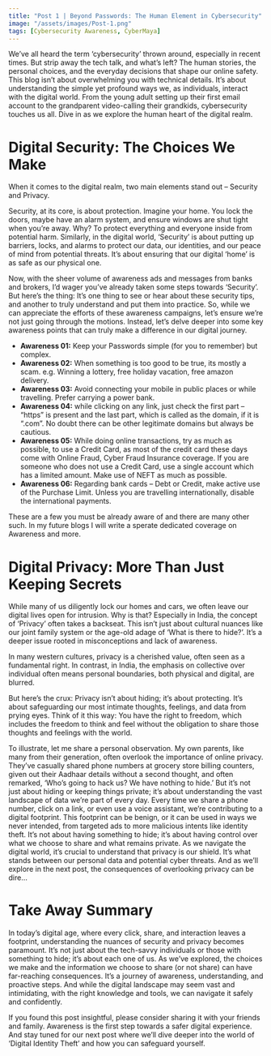 ```yaml
---
title: "Post 1 | Beyond Passwords: The Human Element in Cybersecurity"
image: "/assets/images/Post-1.png"
tags: [Cybersecurity Awareness, CyberMaya]
---
```


We’ve all heard the term ‘cybersecurity’ thrown around, especially in recent times. But strip away the tech talk, and what’s left? The human stories, the personal choices, and the everyday decisions that shape our online safety. This blog isn’t about overwhelming you with technical details. It’s about understanding the simple yet profound ways we, as individuals, interact with the digital world. From the young adult setting up their first email account to the grandparent video-calling their grandkids, cybersecurity touches us all. Dive in as we explore the human heart of the digital realm.

# Digital Security: The Choices We Make

When it comes to the digital realm, two main elements stand out – Security and Privacy.

Security, at its core, is about protection. Imagine your home. You lock the doors, maybe have an alarm system, and ensure windows are shut tight when you’re away. Why? To protect everything and everyone inside from potential harm. Similarly, in the digital world, ‘Security’ is about putting up barriers, locks, and alarms to protect our data, our identities, and our peace of mind from potential threats. It’s about ensuring that our digital ‘home’ is as safe as our physical one.

Now, with the sheer volume of awareness ads and messages from banks and brokers, I’d wager you’ve already taken some steps towards ‘Security’. But here’s the thing: It’s one thing to see or hear about these security tips, and another to truly understand and put them into practice. So, while we can appreciate the efforts of these awareness campaigns, let’s ensure we’re not just going through the motions. Instead, let’s delve deeper into some key awareness points that can truly make a difference in our digital journey.
- **Awareness 01:** Keep your Passwords simple (for you to remember) but complex.
- **Awareness 02:** When something is too good to be true, its mostly a scam. e.g. Winning a lottery, free holiday vacation, free amazon delivery.
- **Awareness 03:** Avoid connecting your mobile in public places or while travelling. Prefer carrying a power bank.
- **Awareness 04:** while clicking on any link, just check the first part – “https” is present and the last part, which is called as the domain, if it is “.com”. No doubt there can be other legitimate domains but always be cautious.
- **Awareness 05:** While doing online transactions, try as much as possible,
    to use a Credit Card, as most of the credit card these days come with Online Fraud, Cyber Fraud Insurance coverage. If you are someone who does not use a Credit Card, use a single account which has a limited amount. Make use of NEFT as much as possible.
- **Awareness 06:** Regarding bank cards – Debt or Credit, make active use of the Purchase Limit. Unless you are travelling internationally, disable the international payments.

These are a few you must be already aware of and there are many other such. In my future blogs I will write a sperate dedicated coverage on Awareness and more.

# Digital Privacy: More Than Just Keeping Secrets

While many of us diligently lock our homes and cars, we often leave our digital lives open for intrusion. Why is that? Especially in India, the concept of ‘Privacy’ often takes a backseat. This isn’t just about cultural nuances like our joint family system or the age-old adage of ‘What is there to hide?’. It’s a deeper issue rooted in misconceptions and lack of awareness.

In many western cultures, privacy is a cherished value, often seen as a fundamental right. In contrast, in India, the emphasis on collective over individual often means personal boundaries, both physical and digital, are blurred.

But here’s the crux: Privacy isn’t about hiding; it’s about protecting. It’s about safeguarding our most intimate thoughts, feelings, and data from prying eyes. Think of it this way: You have the right to freedom, which includes the freedom to think and feel without the obligation to share those thoughts and feelings with the world.

To illustrate, let me share a personal observation. My own parents, like many from their generation, often overlook the importance of online privacy. They’ve casually shared phone numbers at grocery store billing counters, given out their Aadhaar details without a second thought, and often remarked, ‘Who’s going to hack us? We have nothing to hide.’ But it’s not just about hiding or keeping things private; it’s about understanding the vast landscape of data we’re part of every day. Every time we share a phone number, click on a link, or even use a voice assistant, we’re contributing to a digital footprint. This footprint can be benign, or it can be used in ways we never intended, from targeted ads to more malicious intents like identity theft. It’s not about having something to hide; it’s about having control over what we choose to share and what remains private. As we navigate the digital world, it’s crucial to understand that privacy is our shield. It’s what stands between our personal data and potential cyber threats. And as we’ll explore in the next post, the consequences of overlooking privacy can be dire…

# Take Away Summary

In today’s digital age, where every click, share, and interaction leaves a footprint, understanding the nuances of security and privacy becomes paramount. It’s not just about the tech-savvy individuals or those with something to hide; it’s about each one of us. As we’ve explored, the choices we make and the information we choose to share (or not share) can have far-reaching consequences. It’s a journey of awareness, understanding, and proactive steps. And while the digital landscape may seem vast and intimidating, with the right knowledge and tools, we can navigate it safely and confidently.

If you found this post insightful, please consider sharing it with your friends and family. Awareness is the first step towards a safer digital experience. And stay tuned for our next post where we’ll dive deeper into the world of ‘Digital Identity Theft’ and how you can safeguard yourself.